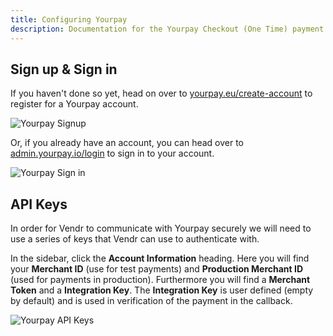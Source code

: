 ```yaml
---
title: Configuring Yourpay
description: Documentation for the Yourpay Checkout (One Time) payment provider for Vendr, the eCommerce solution for Umbraco v8+
---
```


## Sign up & Sign in

If you haven't done so yet, head on over to [yourpay.eu/create-account](https://www.yourpay.eu/create-account/) to register for a Yourpay account.

![Yourpay Signup](~/assets/images/screenshots/yourpay/yourpay_signup.png)

Or, if you already have an account, you can head over to [admin.yourpay.io/login](https://admin.yourpay.io/login) to sign in to your account.


![Yourpay Sign in](~/assets/images/screenshots/yourpay/yourpay_signin.png)


## API Keys

In order for Vendr to communicate with Yourpay securely we will need to use a series of keys that Vendr can use to authenticate with.

In the sidebar, click the **Account Information** heading. Here you will find your **Merchant ID** (use for test payments) and **Production Merchant ID** (used for payments in production). Furthermore you will find a **Merchant Token** and a **Integration Key**. The **Integration Key** is user defined (empty by default) and is used in verification of the payment in the callback.

![Yourpay API Keys](~/assets/images/screenshots/yourpay/yourpay_api_keys.png)
